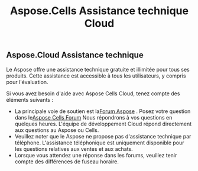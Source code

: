 ﻿---
title: Aspose.Cells Assistance technique Cloud
second_title: Documen
ArticleTitle: Aspose.Cells Cloud Technical Suppor
LinkTitle: Technical Suppor
type: docs
url: /fr/technical-support/
description: Aspose.Cells Cloud prend en charge Excel pour créer, convertir, fusionner, diviser, protéger, effectuer des opérations sur des objets internes, etc.
weight: 80
kwords: Excel, Office Cloud, REST API, Tableur, PDF, CSV, Json, Markdown, Support technique
---
## **Aspose.Cloud Assistance technique**

Le Aspose offre une assistance technique gratuite et illimitée pour tous ses produits. Cette assistance est accessible à tous les utilisateurs, y compris pour l'évaluation.

Si vous avez besoin d'aide avec Aspose Cells Cloud, tenez compte des éléments suivants :

-  La principale voie de soutien est la[Forum Aspose](http://forum.aspose.cloud/) . Posez votre question dans le[Aspose Cells Forum](https://forum.aspose.cloud/c/cells) Nous répondrons à vos questions en quelques heures. L'équipe de développement Cloud répond directement aux questions au Aspose ou Cells.
- Veuillez noter que le Aspose ne propose pas d'assistance technique par téléphone. L'assistance téléphonique est uniquement disponible pour les questions relatives aux ventes et aux achats.
- Lorsque vous attendez une réponse dans les forums, veuillez tenir compte des différences de fuseau horaire.
